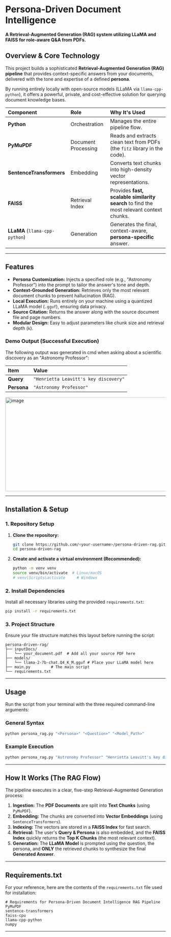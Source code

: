 

# Persona-Driven Document Intelligence

**A Retrieval-Augmented Generation (RAG) system utilizing LLaMA and FAISS for role-aware Q\&A from PDFs.**

## Overview & Core Technology

This project builds a sophisticated **Retrieval-Augmented Generation (RAG) pipeline** that provides context-specific answers from your documents, delivered with the tone and expertise of a defined **persona**.

By running entirely locally with open-source models (LLaMA via `llama-cpp-python`), it offers a powerful, private, and cost-effective solution for querying document knowledge bases.

| Component | Role | Why It's Used |
| :--- | :--- | :--- |
| **Python** | Orchestration | Manages the entire pipeline flow. |
| **PyMuPDF** | Document Processing | Reads and extracts clean text from PDFs (the `fitz` library in the code). |
| **SentenceTransformers** | Embedding | Converts text chunks into high-density vector representations. |
| **FAISS** | Retrieval Index | Provides **fast, scalable similarity search** to find the most relevant context chunks. |
| **LLaMA** (`llama-cpp-python`) | Generation | Generates the final, context-aware, **persona-specific** answer. |

-----

##  Features

  * **Persona Customization:** Injects a specified role (e.g., "Astronomy Professor") into the prompt to tailor the answer's tone and depth.
  * **Context-Grounded Generation:** Retrieves only the most relevant document chunks to prevent hallucination (RAG).
  * **Local Execution:** Runs entirely on your machine using a quantized LLaMA model (`.gguf`), ensuring data privacy.
  * **Source Citation:** Returns the answer along with the source document file and page numbers.
  * **Modular Design:** Easy to adjust parameters like chunk size and retrieval depth (`k`).

### Demo Output (Successful Execution)

The following output was generated in cmd when asking about a scientific discovery as an "Astronomy Professor":



| Item | Value |
| :--- | :--- |
| **Query** | `"Henrietta Leavitt's key discovery"` |
| **Persona** | `"Astronomy Professor"` |

<img width="1911" height="295" alt="image" src="https://github.com/user-attachments/assets/45e3ad94-2dbd-460e-b662-55b55c832400" />

-----

##  Installation & Setup

### 1\. Repository Setup

1.  **Clone the repository:**

    ```bash
    git clone https://github.com/<your-username>/persona-driven-rag.git
    cd persona-driven-rag
    ```

2.  **Create and activate a virtual environment (Recommended):**

    ```bash
    python -m venv venv
    source venv/bin/activate  # Linux/macOS
    # venv\Scripts\activate     # Windows
    ```

### 2\. Install Dependencies

Install all necessary libraries using the provided `requirements.txt`:

```bash
pip install -r requirements.txt
```

### 3\. Project Structure

Ensure your file structure matches this layout before running the script:

```
persona-driven-rag/
├── inputDocs/
│   └── your_document.pdf  # Add all your source PDF here
├── models/
│   └── llama-2-7b-chat.Q4_K_M.gguf # Place your LLaMA model here
├── main.py         # The main script
└── requirements.txt
```

-----

##  Usage

Run the script from your terminal with the three required command-line arguments:

### General Syntax

```bash
python persona_rag.py "<Persona>" "<Question>" "<Model_Path>"
```

### Example Execution

```bash
python persona_rag.py "Astronomy Professor" "Henrietta Leavitt's key discovery" "models/llama-2-7b-chat.Q4_K_M.gguf"
```

-----

## How It Works (The RAG Flow)

The pipeline executes in a clear, five-step Retrieval-Augmented Generation process:

1.  **Ingestion:** The **PDF Documents** are split into **Text Chunks** (using `PyMuPDF`).
2.  **Embedding:** The chunks are converted into **Vector Embeddings** (using `SentenceTransformers`).
3.  **Indexing:** The vectors are stored in a **FAISS Index** for fast search.
4.  **Retrieval:** The user's **Query & Persona** is also embedded, and the **FAISS Index** quickly returns the **Top K Chunks** (the most relevant context).
5.  **Generation:** The **LLaMA Model** is prompted using the question, the persona, and **ONLY** the retrieved chunks to synthesize the final **Generated Answer**.

-----

##  Requirements.txt

For your reference, here are the contents of the `requirements.txt` file used for installation:

```text
# Requirements for Persona-Driven Document Intelligence RAG Pipeline
PyMuPDF
sentence-transformers
faiss-cpu
llama-cpp-python
numpy
```

-----

